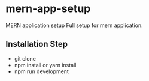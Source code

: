 # mern-app-setup
MERN application setup
Full setup for mern application.


## Installation Step

* git clone
* npm install or yarn install
* npm run development
